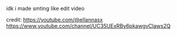 idk i made smting like edit video

credit:
https://youtube.com/@ellannasx https://www.youtube.com/channel/UC35UExRBy6pkawgvClaws2Q
